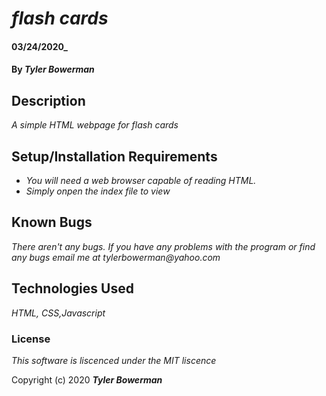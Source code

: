 # _flash cards_

####  03/24/2020_

#### By _**Tyler Bowerman**_

## Description

_A simple HTML webpage for flash cards_

## Setup/Installation Requirements

* _You will need a web browser capable of reading HTML._
* _Simply onpen the index file to view_


## Known Bugs

_There aren't any bugs._
_If you have any problems with the program or find any bugs email me at tylerbowerman@yahoo.com_
## Technologies Used

_HTML, CSS,Javascript_

### License

*This software is liscenced under the MIT liscence*

Copyright (c) 2020 **_Tyler Bowerman_**
